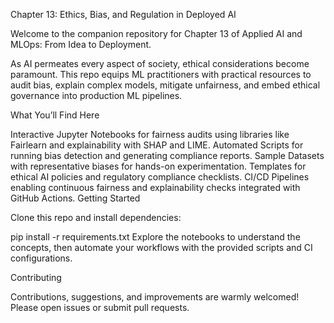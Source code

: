 Chapter 13: Ethics, Bias, and Regulation in Deployed AI

Welcome to the companion repository for Chapter 13 of Applied AI and MLOps: From Idea to Deployment.

As AI permeates every aspect of society, ethical considerations become paramount. 
This repo equips ML practitioners with practical resources to audit bias, explain complex models, mitigate unfairness, and embed ethical governance into production ML pipelines.

What You’ll Find Here

Interactive Jupyter Notebooks for fairness audits using libraries like Fairlearn and explainability with SHAP and LIME.
Automated Scripts for running bias detection and generating compliance reports.
Sample Datasets with representative biases for hands-on experimentation.
Templates for ethical AI policies and regulatory compliance checklists.
CI/CD Pipelines enabling continuous fairness and explainability checks integrated with GitHub Actions.
Getting Started

Clone this repo and install dependencies:

pip install -r requirements.txt
Explore the notebooks to understand the concepts, then automate your workflows with the provided scripts and CI configurations.

Contributing

Contributions, suggestions, and improvements are warmly welcomed! Please open issues or submit pull requests.
